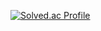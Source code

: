 [![Solved.ac Profile](http://mazassumnida.wtf/api/generate_badge?boj=devanys)](https://solved.ac/devanys)
